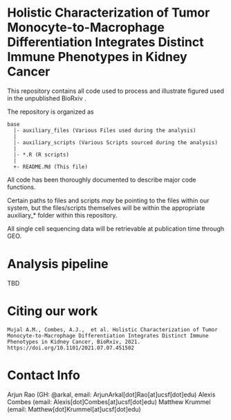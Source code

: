 # Holistic Characterization of Tumor Monocyte-to-Macrophage Differentiation Integrates Distinct Immune Phenotypes in Kidney Cancer

This repository contains all code used to process and illustrate figured used in the unpublished BioRxiv .

The repository is organized as
```
base
  |- auxiliary_files (Various Files used during the analysis)
  |
  |- auxiliary_scripts (Various Scripts sourced during the analysis)
  |
  |- *.R (R scripts)
  |
  +- README.Md (This file)
```

All code has been thoroughly documented to describe major code functions. 

Certain paths to files and scripts *may* be pointing to the files within our system, but the files/scripts themselves will be within the appropriate auxiliary_* folder within this repository.

All single cell sequencing data will be retrievable at publication time through GEO.
# Analysis pipeline

TBD

# Citing our work

```
Mujal A.M., Combes, A.J.,  et al. Holistic Characterization of Tumor Monocyte-to-Macrophage Differentiation Integrates Distinct Immune Phenotypes in Kidney Cancer, BioRxiv, 2021. https://doi.org/10.1101/2021.07.07.451502
```

# Contact Info

Arjun Rao (GH: @arkal, email: ArjunArkal[dot]Rao[at]ucsf[dot]edu)
Alexis Combes (email: Alexis[dot]Combes[at]ucsf[dot]edu)
Matthew Krummel (email: Matthew[dot]Krummel[at]ucsf[dot]edu)
